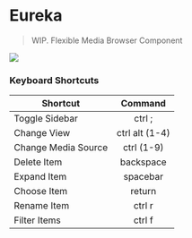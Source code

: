 # Eureka

> WIP. Flexible Media Browser Component

![](http://cl.ly/image/3X3p1m041M3f/Screen%20Shot%202015-03-28%20at%202.02.22%20AM.png)

### Keyboard Shortcuts
| Shortcut        | Command              |
| --------------- |:-------------:       |
| Toggle Sidebar      | ctrl ;           |
| Change View      | ctrl alt (1-4)      |
| Change Media Source | ctrl (1-9)       |
| Delete Item | backspace                |
| Expand Item | spacebar                 |
| Choose Item | return                   |
| Rename Item | ctrl r                   |
| Filter Items | ctrl f                  |


